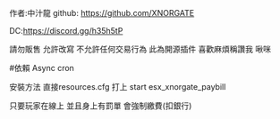 作者:中汁龍
github:
https://github.com/XNORGATE

DC:https://discord.gg/h35h5tP

請勿販售 允許改寫 不允許任何交易行為
此為開源插件
喜歡麻煩稱讚我 啾咪

#依賴 Async cron

安裝方法 
直接resources.cfg 打上
start esx_xnorgate_paybill

只要玩家在線上 並且身上有罰單 會強制繳費(扣銀行)
